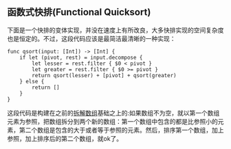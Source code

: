函数式快排(Functional Quicksort)
----
下面是一个快排的变体实现，并没在速度上有所改良，大多快排实现的空间复杂度也是恒定的。不过，这段代码应该是最简洁最清晰的一种实现：

	func qsort(input: [Int]) -> [Int] {
    	if let (pivot, rest) = input.decompose {
        	let lesser = rest.filter { $0 < pivot }
        	let greater = rest.filter { $0 >= pivot }
        	return qsort(lesser) + [pivot] + qsort(greater)
    	} else {
        	return []
    	}
	}

这段代码是构建在之前的[拆解数组](http://junkor.github.io/2015/01/拆解数组)基础之上的:如果数组不为空，就以第一个数组元素为参照，把数组拆分到两个新的数组：第一个数组中包含的都是比参照小的元素，第二个数组是包含的大于或者等于参照的元素。然后，排序第一个数组，加上参照，加上排序后的第二个数组，就ok了。